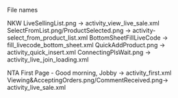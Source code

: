File names

NKW
LiveSellingList.png -> activity_view_live_sale.xml
SelectFromList.png/ProductSelected.png  -> activity-select_from_product_list.xml
BottomSheetFillLiveCode -> fill_livecode_bottom_sheet.xml
QuickAddProduct.png -> activity_quick_insert.xml
ConnectingPlsWait.png -> activity_live_join_loading.xml

NTA
First Page - Good morning, Jobby -> activity_first.xml
Viewing&AcceptingOrders.png/CommentReceived.png-> activity_live_sale.xml
